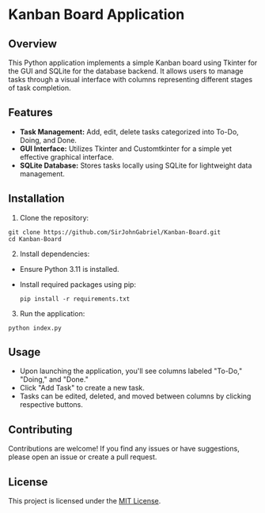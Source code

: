 # Kanban Board Application

## Overview
This Python application implements a simple Kanban board using Tkinter for the GUI and SQLite for the database backend. It allows users to manage tasks through a visual interface with columns representing different stages of task completion.

## Features
- **Task Management:** Add, edit, delete tasks categorized into To-Do, Doing, and Done.
- **GUI Interface:** Utilizes Tkinter and Customtkinter for a simple yet effective graphical interface.
- **SQLite Database:** Stores tasks locally using SQLite for lightweight data management.

## Installation
1. Clone the repository:

  ```
  git clone https://github.com/SirJohnGabriel/Kanban-Board.git
  cd Kanban-Board
  ```

2. Install dependencies:
- Ensure Python 3.11 is installed.
- Install required packages using pip:

  ```
  pip install -r requirements.txt
  ```
  
3. Run the application:

  ```
  python index.py
  ```

## Usage
- Upon launching the application, you'll see columns labeled "To-Do," "Doing," and "Done."
- Click "Add Task" to create a new task.
- Tasks can be edited, deleted, and moved between columns by clicking respective buttons.

## Contributing
Contributions are welcome! If you find any issues or have suggestions, please open an issue or create a pull request.

## License
This project is licensed under the [MIT License](LICENSE).
